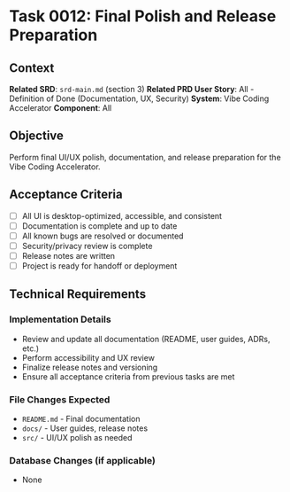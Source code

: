 # Task 0012: Final Polish and Release Preparation

## Context
**Related SRD**: `srd-main.md` (section 3)
**Related PRD User Story**: All - Definition of Done (Documentation, UX, Security)
**System**: Vibe Coding Accelerator
**Component**: All

## Objective
Perform final UI/UX polish, documentation, and release preparation for the Vibe Coding Accelerator.

## Acceptance Criteria
- [ ] All UI is desktop-optimized, accessible, and consistent
- [ ] Documentation is complete and up to date
- [ ] All known bugs are resolved or documented
- [ ] Security/privacy review is complete
- [ ] Release notes are written
- [ ] Project is ready for handoff or deployment

## Technical Requirements
### Implementation Details
- Review and update all documentation (README, user guides, ADRs, etc.)
- Perform accessibility and UX review
- Finalize release notes and versioning
- Ensure all acceptance criteria from previous tasks are met

### File Changes Expected
- `README.md` - Final documentation
- `docs/` - User guides, release notes
- `src/` - UI/UX polish as needed

### Database Changes (if applicable)
- None
